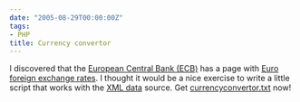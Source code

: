 ```yaml
---
date: "2005-08-29T00:00:00Z"
tags:
- PHP
title: Currency convertor
---
```

I discovered that the [European Central Bank (ECB)](http://www.ecb.int) has a page with [Euro foreign exchange rates](http://www.ecb.int/stats/exchange/eurofxref/html/index.en.html). I thought it would be a nice exercise to write a little script that works with the [XML data](http://www.ecb.int/stats/eurofxref/eurofxref-hist.xml) source. Get [currencyconvertor.txt](http://www.timvw.be/wp-content/code/php/currencyconvertor.txt) now!

